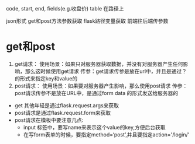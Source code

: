 code, start, end, fields(e.g.收盘价)
table 在路径上

json形式
get和post方法参数获取
flask路径变量获取 前端往后端传参数

# get和post
1. get请求：
        使用场景：如果只对服务器获取数据，并没有对服务器产生任何影响，那么这时候使用get请求
        传参：get请求传参是放在url中，并且是通过？的形式来指定key和value的
2. post请求：
        使用场景：如果要对服务器产生影响，那么使用post请求
        传参：post请求传参不是放在URL中，是通过form data 的形式发送给服务器的
* get 其他年轻是通过flask.request.args来获取
* post请求是通过flask.request.form来获取
* post请求在模板中要注意几点:
    * input 标签中，要写name来表示这个value的key,方便后台获取
    * 在写form表单的时候，要指定method=‘post’,并且要指定action='/login/'  
    



